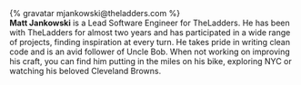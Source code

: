<div class="profile-container">                                                                                                                                                                                                         
  <div class="profile-thumb">
    {% gravatar mjankowski@theladders.com %}
  </div>
  <div class="profile-content">
    <strong>Matt Jankowski</strong> is a Lead Software Engineer for TheLadders.  He has been with TheLadders for almost two years and has participated in a wide range of projects, finding inspiration at every turn.  He takes pride in writing clean code and is an avid follower of Uncle Bob.  When not working on improving his craft, you can find him putting in the miles on his bike, exploring NYC or watching his beloved Cleveland Browns.
  </div>
</div>
